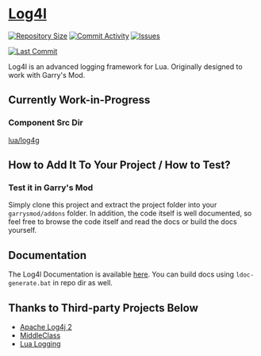 # [Log4l](https://github.com/GrayWolf64/logging-log4l/wiki)

[![Repository Size](https://img.shields.io/github/repo-size/GrayWolf64/logging-log4l?label=Repository%20Size&style=flat-square)](https://github.com/GrayWolf64/logging-log4l/)
[![Commit Activity](https://img.shields.io/github/commit-activity/m/GrayWolf64/logging-log4l?label=Commit%20Activity&style=flat-square)](https://github.com/GrayWolf64/logging-log4l/graphs/commit-activity)
[![Issues](https://img.shields.io/github/issues/GrayWolf64/logging-log4l?style=flat-square)](https://github.com/GrayWolf64/logging-log4l/issues)

[![Last Commit](https://img.shields.io/github/last-commit/GrayWolf64/logging-log4l)](https://github.com/GrayWolf64/logging-log4l/)

Log4l is an advanced logging framework for Lua.
Originally designed to work with Garry's Mod.

## Currently Work-in-Progress

### Component Src Dir

[lua/log4g](https://github.com/GrayWolf64/logging-log4l/tree/main/lua/log4g)

## How to Add It To Your Project / How to Test?

### Test it in Garry's Mod

Simply clone this project and extract the project folder into your `garrysmod/addons` folder.
In addition, the code itself is well documented, so feel free to browse the code itself and read the docs or build the docs yourself.

## Documentation

The Log4l Documentation is available [here](https://github.com/GrayWolf64/logging-log4l/wiki).
You can build docs using `ldoc-generate.bat` in repo dir as well.

## Thanks to Third-party Projects Below

* [Apache Log4j 2](https://github.com/apache/logging-log4j2)
* [MiddleClass](https://github.com/kikito/middleclass)
* [Lua Logging](https://github.com/lunarmodules/lualogging/)

